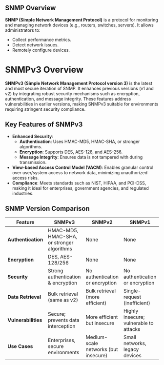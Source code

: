 ## SNMP Overview
**SNMP (Simple Network Management Protocol)** is a protocol for monitoring and managing network devices (e.g., routers, switches, servers). It allows administrators to:  
- Collect performance metrics.  
- Detect network issues.  
- Remotely configure devices.  
# SNMPv3 Overview
**SNMPv3 (Simple Network Management Protocol version 3)** is the latest and most secure iteration of SNMP. It enhances previous versions (v1 and v2) by integrating robust security mechanisms such as encryption, authentication, and message integrity. These features address vulnerabilities in earlier versions, making SNMPv3 suitable for environments requiring stringent security compliance.
## Key Features of SNMPv3
- **Enhanced Security**:  
  - **Authentication**: Uses HMAC-MD5, HMAC-SHA, or stronger algorithms.  
  - **Encryption**: Supports DES, AES-128, and AES-256.  
  - **Message Integrity**: Ensures data is not tampered with during transmission.  
- **View-based Access Control Model (VACM)**: Enables granular control over user/system access to network data, minimizing unauthorized access risks.  
- **Compliance**: Meets standards such as NIST, HIPAA, and PCI-DSS, making it ideal for enterprises, government agencies, and regulated industries.  
## SNMP Version Comparison

| **Feature**       | **SNMPv3**                                      | **SNMPv2**                          | **SNMPv1**                          |
|--------------------|-------------------------------------------------|--------------------------------------|--------------------------------------|
| **Authentication** | HMAC-MD5, HMAC-SHA, or stronger algorithms      | None                                 | None                                 |
| **Encryption**     | DES, AES-128/256                                | None                                 | None                                 |
| **Security**       | Strong authentication & encryption              | No authentication or encryption      | No authentication or encryption      |
| **Data Retrieval** | Bulk retrieval (same as v2)                     | Bulk retrieval (more efficient)      | Single-request (inefficient)         |
| **Vulnerabilities**| Secure; prevents data interception              | More efficient but insecure          | Highly insecure; vulnerable to attacks |
| **Use Cases**      | Enterprises, secure environments                | Medium-scale networks (but insecure) | Small networks, legacy devices       |
